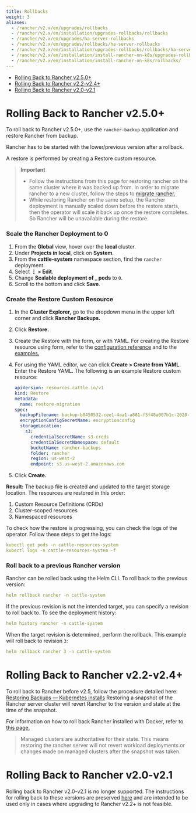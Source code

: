 ```yaml
---
title: Rollbacks
weight: 3
aliases:
  - /rancher/v2.x/en/upgrades/rollbacks
  - /rancher/v2.x/en/installation/upgrades-rollbacks/rollbacks
  - /rancher/v2.x/en/upgrades/ha-server-rollbacks
  - /rancher/v2.x/en/upgrades/rollbacks/ha-server-rollbacks
  - /rancher/v2.x/en/installation/upgrades-rollbacks/rollbacks/ha-server-rollbacks
  - /rancher/v2.x/en/installation/install-rancher-on-k8s/upgrades-rollbacks/rollbacks
  - /rancher/v2.x/en/installation/install-rancher-on-k8s/rollbacks/
---
```


- [Rolling Back to Rancher v2.5.0+](#rolling-back-to-rancher-v2-5-0)
- [Rolling Back to Rancher v2.2-v2.4+](#rolling-back-to-rancher-v2-2-v2-4)
- [Rolling Back to Rancher v2.0-v2.1](#rolling-back-to-rancher-v2-0-v2-1)

# Rolling Back to Rancher v2.5.0+

To roll back to Rancher v2.5.0+, use the `rancher-backup` application and restore Rancher from backup.

Rancher has to be started with the lower/previous version after a rollback.

A restore is performed by creating a Restore custom resource.

> **Important**
>
> * Follow the instructions from this page for restoring rancher on the same cluster where it was backed up from. In order to migrate rancher to a new cluster, follow the steps to [migrate rancher.]({{<baseurl>}}/rancher/v2.5/en/backups/migrating-rancher)
> * While restoring Rancher on the same setup, the Rancher deployment is manually scaled down before the restore starts, then the operator will scale it back up once the restore completes. So Rancher will be unavailable during the restore.

### Scale the Rancher Deployment to 0

1. From the **Global** view, hover over the **local** cluster.
1. Under **Projects in local**, click on **System**.
1. From the **cattle-system** namespace section, find the `rancher` deployment.
1. Select **&#8942; > Edit**.
1. Change **Scalable deployment of _ pods** to `0`.
1. Scroll to the bottom and click **Save**.

### Create the Restore Custom Resource

1. In the **Cluster Explorer,** go to the dropdown menu in the upper left corner and click **Rancher Backups.**
1. Click **Restore.**
1. Create the Restore with the form, or with YAML. For creating the Restore resource using form, refer to the  [configuration reference]({{<baseurl>}}/rancher/v2.5/en/backups/configuration/restore-config) and to the [examples.]({{<baseurl>}}/rancher/v2.5/en/backups/examples)
1. For using the YAML editor, we can click **Create > Create from YAML.** Enter the Restore YAML. The following is an example Restore custom resource:

    ```yaml
    apiVersion: resources.cattle.io/v1
	kind: Restore
	metadata:
	  name: restore-migration
	spec:
	  backupFilename: backup-b0450532-cee1-4aa1-a881-f5f48a007b1c-2020-09-15T07-27-09Z.tar.gz
	  encryptionConfigSecretName: encryptionconfig
	  storageLocation:
	    s3:
	      credentialSecretName: s3-creds
	      credentialSecretNamespace: default
	      bucketName: rancher-backups
	      folder: rancher
	      region: us-west-2
	      endpoint: s3.us-west-2.amazonaws.com
      ```

1. Click **Create.**

**Result:** The backup file is created and updated to the target storage location. The resources are restored in this order:

1. Custom Resource Definitions (CRDs)
2. Cluster-scoped resources
3. Namespaced resources

To check how the restore is progressing, you can check the logs of the operator. Follow these steps to get the logs:

```yaml
kubectl get pods -n cattle-resources-system
kubectl logs -n cattle-resources-system -f
```

### Roll back to a previous Rancher version

Rancher can be rolled back using the Helm CLI. To roll back to the previous version:

```yaml
helm rollback rancher -n cattle-system
```

If the previous revision is not the intended target, you can specify a revision to roll back to. To see the deployment history:

```yaml
helm history rancher -n cattle-system
```

When the target revision is determined, perform the rollback. This example will roll back to revision `3`:

```yaml
helm rollback rancher 3 -n cattle-system
```

# Rolling Back to Rancher v2.2-v2.4+

To roll back to Rancher before v2.5, follow the procedure detailed here: [Restoring Backups — Kubernetes installs]({{<baseurl>}}/rancher/v2.0-v2.4/en/backups/restore/rke-restore/) Restoring a snapshot of the Rancher server cluster will revert Rancher to the version and state at the time of the snapshot.

For information on how to roll back Rancher installed with Docker, refer to [this page.]({{<baseurl>}}/rancher/v2.5/en/installation/other-installation-methods/single-node-docker/single-node-rollbacks)

> Managed clusters are authoritative for their state. This means restoring the rancher server will not revert workload deployments or changes made on managed clusters after the snapshot was taken.

# Rolling Back to Rancher v2.0-v2.1

Rolling back to Rancher v2.0-v2.1 is no longer supported. The instructions for rolling back to these versions are preserved [here]({{<baseurl>}}/rancher/v2.0-v2.4/en/backups/restore/rke-restore/v2.0-v2.1) and are intended to be used only in cases where upgrading to Rancher v2.2+ is not feasible.
